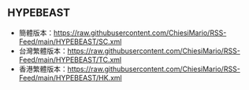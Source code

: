 ## HYPEBEAST
- 簡體版本：https://raw.githubusercontent.com/ChiesiMario/RSS-Feed/main/HYPEBEAST/SC.xml
- 台灣繁體版本：https://raw.githubusercontent.com/ChiesiMario/RSS-Feed/main/HYPEBEAST/TC.xml
- 香港繁體版本：https://raw.githubusercontent.com/ChiesiMario/RSS-Feed/main/HYPEBEAST/HK.xml